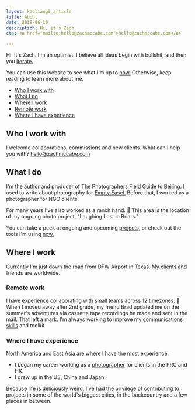 ```yaml
---
layout: kaoliang3_article
title: About
date: 2019-06-10
description: Hi, it's Zach
cta: <a href="mailto:hello@zachmccabe.com">hello@zachmccabe.com</a>

---
```



Hi. It's Zach. I'm an optimist: I believe all ideas begin with bullshit, and then you [iterate.](https://www.zachmccabe.com/bullshit.html)

You can use this website to see what I'm up to [now.](https://www.zachmccabe.com/now.html) Otherwise, keep reading to learn more about me.



+ [Who I work with](https://www.zachmccabe.com/about.html#who-i-work-with)
+ [What I do](https://www.zachmccabe.com/about.html#what-i-do)
+ [Where I work](https://www.zachmccabe.com/about.html#where-i-work)
+ [Remote work](https://www.zachmccabe.com/about.html#remote-work)
+ [Where I have experience](https://www.zachmccabe.com/about.html#where-i-have-experience)




## Who I work with

I welcome collaborations, commissions and new clients. What can I help you with? [hello@zachmccabe.com](mailto:hello@zachmccabe.com)




## What I do

I'm the author and [producer](https://www.zachmccabe.com/beijing/how_the_book_got_made.html) of The Photographers Field Guide to Beijing. I used to write about photography for [Empty Easel.](https://www.google.com/search?q=site%3A+emptyeasel.com+zach+mccabe) Before that, I worked as a photographer for NGO clients.

For many years I've also worked as a ranch hand. 🍃 This area is the location of my ongoing photo project, "Laughing Lost in Briars."

You can take a peek at ongoing and upcoming [projects,](https://www.zachmccabe.com/now.html#ongoing-and-upcoming) or check out the tools I'm using [now.](https://www.zachmccabe.com/now.html#tools-im-using-now)




## Where I work

Currently I'm just down the road from DFW Airport in Texas. My clients and friends are worldwide.



### Remote work

I have experience collaborating with small teams across 12 timezones. 📮 When I moved away after 2nd grade, my friend Brad updated me on the summer's adventures via cassette tape recordings he made and sent in the mail. That left a mark. I'm always working to improve my [communications skills](https://www.zachmccabe.com/just_ask.html) and toolkit.



### Where I have experience

North America and East Asia are where I have the most experience.

  + I began my career working as a [photographer](https://www.zachmccabe.com/postcard.html) for clients in the PRC and HK.
  + I grew up in the US, China and Japan.

Because life is deliciously weird, I've had the privilege of contributing to projects in some of the world's biggest cities, in the backcountry and a few places in between.
